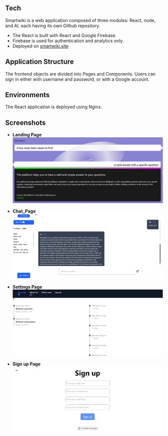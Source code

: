 ## Tech
Smartwiki is a web application composed of three modules: React, node, and AI, each having its own Github repository.

- The React is built with React and Google Firebase.
- Firebase is used for authentication and analytics only.
- Deployed on [smartwiki.site](https://smartwiki.site)


## Application Structure
The frontend objects are divided into Pages and Components.
Users can sign in either with username and password, or with a Google account.

## Environments
The React application is deployed using Nginx.


## Screenshots

- **Landing Page**
  ![Landing Page Screenshot](https://github.com/HabaAndrei/Smartwiki_react/blob/main/pozeProiect/wiki_landingpage.png)

- **Chat_Page**
  ![Chat_Page Screenshot](https://github.com/HabaAndrei/Smartwiki_react/blob/main/pozeProiect/wiki_chat.png)

- **Settings Page**
  ![Settings Page Screenshot](https://github.com/HabaAndrei/Smartwiki_react/blob/main/pozeProiect/wiki_settings.png)

- **Sign up Page**
  ![Sign up Page](https://github.com/HabaAndrei/Smartwiki_react/blob/main/pozeProiect/wiki_sign_up.png)
